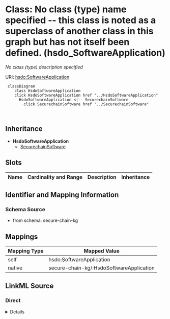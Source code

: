

# Class: No class (type) name specified -- this class is noted as a superclass of another class in this graph but has not itself been defined. (hsdo_SoftwareApplication)


_No class (type) description specified_





URI: [hsdo:SoftwareApplication](http://schema.org/SoftwareApplication)






```mermaid
 classDiagram
    class HsdoSoftwareApplication
    click HsdoSoftwareApplication href "../HsdoSoftwareApplication"
      HsdoSoftwareApplication <|-- SecurechainSoftware
        click SecurechainSoftware href "../SecurechainSoftware"
      
      
```





## Inheritance
* **HsdoSoftwareApplication**
    * [SecurechainSoftware](../classes/SecurechainSoftware.md)



## Slots

| Name | Cardinality and Range | Description | Inheritance |
| ---  | --- | --- | --- |









## Identifier and Mapping Information







### Schema Source


* from schema: secure-chain-kg




## Mappings

| Mapping Type | Mapped Value |
| ---  | ---  |
| self | hsdo:SoftwareApplication |
| native | secure-chain-kg/:HsdoSoftwareApplication |







## LinkML Source

<!-- TODO: investigate https://stackoverflow.com/questions/37606292/how-to-create-tabbed-code-blocks-in-mkdocs-or-sphinx -->

### Direct

<details>
```yaml
name: hsdo_SoftwareApplication
conforms_to: No schema conformance document specified
description: No class (type) description specified
title: No class (type) name specified -- this class is noted as a superclass of another
  class in this graph but has not itself been defined.
notes:
- Class with 0 occurrences.
from_schema: secure-chain-kg
rank: 1000
class_uri: hsdo:SoftwareApplication

```
</details>

### Induced

<details>
```yaml
name: hsdo_SoftwareApplication
conforms_to: No schema conformance document specified
description: No class (type) description specified
title: No class (type) name specified -- this class is noted as a superclass of another
  class in this graph but has not itself been defined.
notes:
- Class with 0 occurrences.
from_schema: secure-chain-kg
rank: 1000
class_uri: hsdo:SoftwareApplication

```
</details>